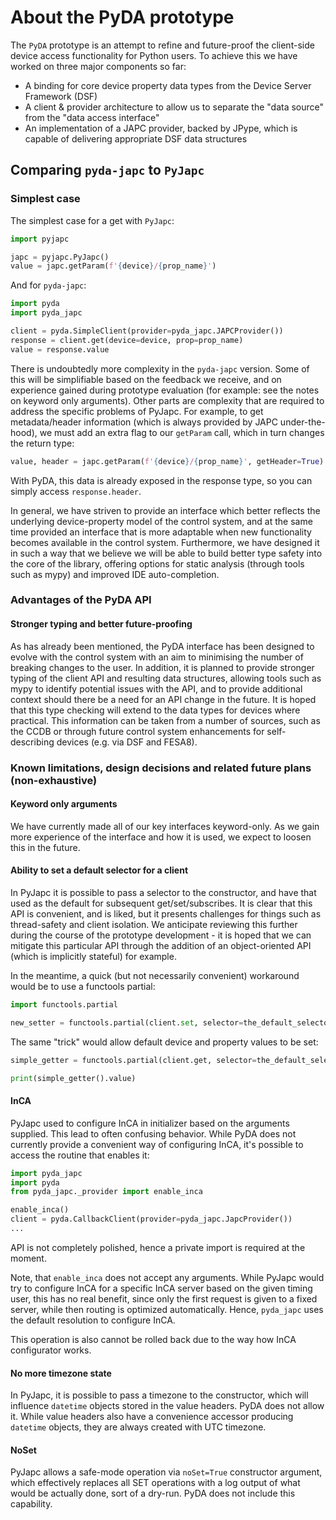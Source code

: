 # About the PyDA prototype

The ``PyDA`` prototype is an attempt to refine and future-proof the client-side device access
functionality for Python users.
To achieve this we have worked on three major components so far:

 * A binding for core device property data types from the Device Server Framework (DSF)
 * A client & provider architecture to allow us to separate the "data source" from the "data access interface"
 * An implementation of a JAPC provider, backed by JPype, which is capable of delivering appropriate DSF data structures

## Comparing ``pyda-japc`` to ``PyJapc``

### Simplest case

The simplest case for a get with ``PyJapc``:
```python
import pyjapc

japc = pyjapc.PyJapc()
value = japc.getParam(f'{device}/{prop_name}')
```

And for ``pyda-japc``:

```python
import pyda
import pyda_japc

client = pyda.SimpleClient(provider=pyda_japc.JAPCProvider())
response = client.get(device=device, prop=prop_name)
value = response.value
```

There is undoubtedly more complexity in the ``pyda-japc`` version. Some of this will be simplifiable
based on the feedback we receive, and on experience gained during prototype evaluation
(for example: see the notes on keyword only arguments). Other parts are complexity that
are required to address the specific problems of PyJapc. For example, to get metadata/header
information (which is always provided by JAPC under-the-hood), we must add an extra flag to our
``getParam`` call, which in turn changes the return type:

```python
value, header = japc.getParam(f'{device}/{prop_name}', getHeader=True)
```

With PyDA, this data is already exposed in the response type, so you can simply access ``response.header``.

In general, we have striven to provide an interface which better reflects the underlying device-property
model of the control system, and at the same time provided an interface that is more adaptable when new
functionality becomes available in the control system.  Furthermore, we have designed it in such a way that
we believe we will be able to build better type safety into the core of the library, offering options for
static analysis (through tools such as mypy) and improved IDE auto-completion.


### Advantages of the PyDA API

#### Stronger typing and better future-proofing

As has already been mentioned, the PyDA interface has been designed to evolve with the control system
with an aim to minimising the number of breaking changes to the user. In addition, it is planned to provide
stronger typing of the client API and resulting data structures, allowing tools such as mypy to identify
potential issues with the API, and to provide additional context should there be a need for an API
change in the future. It is hoped that this type checking will extend to the data types for devices where
practical. This information can be taken from a number of sources, such as the CCDB or through future control
system enhancements for self-describing devices (e.g. via DSF and FESA8).

<!--
#### Opportunities for more ambitious client APIs

A more ambitious Object-oriented API.
-->


<!--
#### Mixing sync and async in a single client

PyJapc gives an optional ``callback`` argument, allowing you to go from a synchronous get to an asynchronous one
-->


<!--
#### More control of threads

TODO
Include:
 * CallbackClient thread-pool
 * AsyncIO event loop running (and the fact that JAPC is creating a thread-pool under the hood)
 * ...
-->


<!--
#### Get / Set round-trip

TODO
-->


<!--
#### Swappable data sources (providers)

Provider
-->


<!--
#### Middleware to influence a subscription stream

e.g. for Grouping/Synchronisation
-->


<!--
#### Simulation mode

Allow swapping the backend out...
-->


### Known limitations, design decisions and related future plans (non-exhaustive)

#### Keyword only arguments

We have currently made all of our key interfaces keyword-only.
As we gain more experience of the interface and how it is used, we expect to loosen this in the future.


#### Ability to set a default selector for a client

In PyJapc it is possible to pass a selector to the constructor, and have that used as the default for
subsequent get/set/subscribes. It is clear that this API is convenient, and is liked, but it presents
challenges for things such as thread-safety and client isolation. We anticipate reviewing this further
during the course of the prototype development - it is hoped that we can mitigate this particular
API through the addition of an object-oriented API (which is implicitly stateful) for example.

In the meantime, a quick (but not necessarily convenient) workaround would be to use a functools partial:

```python
import functools.partial

new_setter = functools.partial(client.set, selector=the_default_selector)
```

The same "trick" would allow default device and property values to be set:

```python
simple_getter = functools.partial(client.get, selector=the_default_selector, device='my-device', prop='my-property')

print(simple_getter().value)
```

#### InCA

PyJapc used to configure InCA in initializer based on the arguments supplied. This lead to often confusing
behavior. While PyDA does not currently provide a convenient way of configuring InCA, it's possible to
access the routine that enables it:

```python
import pyda_japc
import pyda
from pyda_japc._provider import enable_inca

enable_inca()
client = pyda.CallbackClient(provider=pyda_japc.JapcProvider())
...
```

API is not completely polished, hence a private import is required at the moment.

Note, that `enable_inca` does not accept any arguments. While PyJapc would try to configure InCA for a
specific InCA server based on the given timing user, this has no real benefit, since only the first
request is given to a fixed server, while then routing is optimized automatically. Hence, `pyda_japc`
uses the default resolution to configure InCA.

This operation is also cannot be rolled back due to the way how InCA configurator works.

#### No more timezone state

In PyJapc, it is possible to pass a timezone to the constructor, which will influence `datetime` objects
stored in the value headers. PyDA does not allow it. While value headers also have a convenience accessor
producing `datetime` objects, they are always created with UTC timezone.

#### NoSet

PyJapc allows a safe-mode operation via `noSet=True` constructor argument, which effectively replaces
all SET operations with a log output of what would be actually done, sort of a dry-run. PyDA does not
include this capability.

<!--
#### Properties not parameters

In JAPC a parameter can be either a device property, or a field of a device property.

-->

<!--
#### Complex datastructures

Enums, functions etc. not yet implemented. TODO
-->

<!--
#### Property specific casting

In PyJapc Python type conversion is based on information from a "property descriptor".
In PyDA we do not currently expose such information, and therefore are currently only able to do a naive type conversion.
-->

<!--
#### Looser RBAC API coupling

PyJapc includes APIs for RBAC authentication. PyDA doesn't ... TODO
-->
